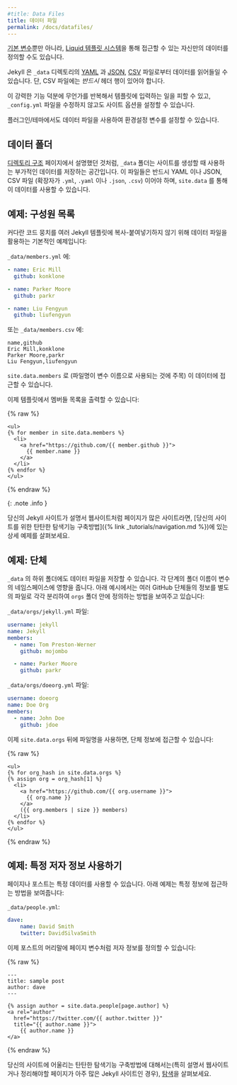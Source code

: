```yaml
---
#title: Data Files
title: 데이터 파일
permalink: /docs/datafiles/
---
```


<!--
In addition to the [built-in variables](../variables/) available from Jekyll,
you can specify your own custom data that can be accessed via the [Liquid
templating system](https://wiki.github.com/shopify/liquid/liquid-for-designers).
-->
[기본 변수](../variables/)뿐만 아니라, [Liquid 템플릿
시스템](https://wiki.github.com/shopify/liquid/liquid-for-designers)을 통해
접근할 수 있는 자신만의 데이터를 정의할 수도 있습니다.

<!--
Jekyll supports loading data from [YAML](http://yaml.org/), [JSON](http://www.json.org/),
and [CSV](https://en.wikipedia.org/wiki/Comma-separated_values) files located in the `_data` directory.
Note that CSV files *must* contain a header row.
-->
Jekyll 은 `_data` 디렉토리의 [YAML](http://yaml.org/) 과 [JSON](http://www.json.org/),
[CSV](https://en.wikipedia.org/wiki/Comma-separated_values) 파일로부터 데이터를
읽어들일 수 있습니다. 단, CSV 파일에는 *반드시* 헤더 행이 있어야 합니다.

<!--
This powerful feature allows you to avoid repetition in your templates and to
set site specific options without changing `_config.yml`.
-->
이 강력한 기능 덕분에 무언가를 반복해서 템플릿에 입력하는 일을 피할 수 있고,
`_config.yml` 파일을 수정하지 않고도 사이트 옵션을 설정할 수 있습니다.

<!--
Plugins/themes can also leverage Data Files to set configuration variables.
-->
플러그인/테마에서도 데이터 파일을 사용하여 환경설정 변수를 설정할 수 있습니다.

<!--
## The Data Folder
-->
## 데이터 폴더

<!--
As explained on the [directory structure](../structure/) page, the `_data`
folder is where you can store additional data for Jekyll to use when generating
your site. These files must be YAML, JSON, or CSV files (using either
the `.yml`, `.yaml`, `.json` or `.csv` extension), and they will be
accessible via `site.data`.
-->
[디렉토리 구조](../structure/) 페이지에서 설명했던 것처럼, `_data` 폴더는
사이트를 생성할 때 사용하는 부가적인 데이터를 저장하는 공간입니다.
이 파일들은 반드시 YAML 이나 JSON, CSV 파일 (확장자가 `.yml`, `.yaml` 이나
`.json`, `.csv`) 이어야 하며, `site.data` 를 통해 이 데이터를 사용할 수 있습니다.

<!--
## Example: List of members
-->
## 예제: 구성원 목록

<!--
Here is a basic example of using Data Files to avoid copy-pasting large chunks
of code in your Jekyll templates:
-->
커다란 코드 뭉치를 여러 Jekyll 템플릿에 복사-붙여넣기하지 않기 위해 데이터
파일을 활용하는 기본적인 예제입니다:

<!--
In `_data/members.yml`:
-->
`_data/members.yml` 에:

```yaml
- name: Eric Mill
  github: konklone

- name: Parker Moore
  github: parkr

- name: Liu Fengyun
  github: liufengyun
```

<!--
Or `_data/members.csv`:
-->
또는 `_data/members.csv` 에:

```text
name,github
Eric Mill,konklone
Parker Moore,parkr
Liu Fengyun,liufengyun
```

<!--
This data can be accessed via `site.data.members` (notice that the filename
determines the variable name).
-->
`site.data.members` 로 (파일명이 변수 이름으로 사용되는 것에 주목) 이
데이터에 접근할 수 있습니다.

<!--
You can now render the list of members in a template:
-->
이제 템플릿에서 멤버들 목록을 출력할 수 있습니다:

{% raw %}
```liquid
<ul>
{% for member in site.data.members %}
  <li>
    <a href="https://github.com/{{ member.github }}">
      {{ member.name }}
    </a>
  </li>
{% endfor %}
</ul>
```
{% endraw %}

{: .note .info }
<!--
If your Jekyll site has a lot of pages, such as with documentation websites, see the detailed examples in [how to build robust navigation for your site]({% link _tutorials/navigation.md %}).
-->
당신의 Jekyll 사이트가 설명서 웹사이트처럼 페이지가 많은 사이트라면, [당신의 사이트를 위한 탄탄한 탐색기능 구축방법]({% link _tutorials/navigation.md %})에 있는 상세 예제를 살펴보세요.

<!--
## Example: Organizations
-->
## 예제: 단체

<!--
Data files can also be placed in sub-folders of the `_data` folder. Each folder
level will be added to a variable's namespace. The example below shows how
GitHub organizations could be defined separately in a file under the `orgs`
folder:
-->
`_data` 의 하위 폴더에도 데이터 파일을 저장할 수 있습니다. 각 단계의 폴더 이름이
변수의 네임스페이스에 영향을 줍니다. 아래 예시에서는 여러 GitHub 단체들의 정보를
별도의 파일로 각각 분리하여 `orgs` 폴더 안에 정의하는 방법을 보여주고 있습니다:


<!--
In `_data/orgs/jekyll.yml`:
-->
`_data/orgs/jekyll.yml` 파일:

```yaml
username: jekyll
name: Jekyll
members:
  - name: Tom Preston-Werner
    github: mojombo

  - name: Parker Moore
    github: parkr
```

<!--
In `_data/orgs/doeorg.yml`:
-->
`_data/orgs/doeorg.yml` 파일:

```yaml
username: doeorg
name: Doe Org
members:
  - name: John Doe
    github: jdoe
```

<!--
The organizations can then be accessed via `site.data.orgs`, followed by the
file name:
-->
이제 `site.data.orgs` 뒤에 파일명을 사용하면, 단체 정보에 접근할 수 있습니다:


{% raw %}
```liquid
<ul>
{% for org_hash in site.data.orgs %}
{% assign org = org_hash[1] %}
  <li>
    <a href="https://github.com/{{ org.username }}">
      {{ org.name }}
    </a>
    ({{ org.members | size }} members)
  </li>
{% endfor %}
</ul>
```
{% endraw %}

<!--
## Example: Accessing a specific author
-->
## 예제: 특정 저자 정보 사용하기

<!--
Pages and posts can also access a specific data item. The example below shows how to access a specific item:
-->
페이지나 포스트는 특정 데이터를 사용할 수 있습니다. 아래 예제는 특정 정보에 접근하는 방법을 보여줍니다:

`_data/people.yml`:

```yaml
dave:
    name: David Smith
    twitter: DavidSilvaSmith
```

<!--
The author can then be specified as a page variable in a post's frontmatter:
-->
이제 포스트의 머리말에 페이지 변수처럼 저자 정보를 정의할 수 있습니다:

{% raw %}
```liquid
---
title: sample post
author: dave
---

{% assign author = site.data.people[page.author] %}
<a rel="author"
  href="https://twitter.com/{{ author.twitter }}"
  title="{{ author.name }}">
    {{ author.name }}
</a>
```
{% endraw %}

<!--
For information on how to build robust navigation for your site (especially if you have a documentation website or another type of Jekyll site with a lot of pages to organize), see [Navigation](/tutorials/navigation).
-->
당신의 사이트에 어울리는 탄탄한 탐색기능 구축방법에 대해서는(특히 설명서 웹사이트거나 정리해야할 페이지가 아주 많은 Jekyll 사이트인 경우), [탐색](/tutorials/navigation)을 살펴보세요.

